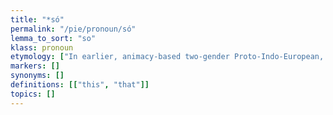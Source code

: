 ```yaml
---
title: "*só"
permalink: "/pie/pronoun/só"
lemma_to_sort: "so"
klass: pronoun
etymology: ["In earlier, animacy-based two-gender Proto-Indo-European, *so was the animate demonstrative. Once the gender system was established, *seh₂ was created, with the feminine suffix *-h₂; *tod was the inanimate demonstrative in two-gender Proto-Indo-European and was later used as a neuter demonstrative."]
markers: []
synonyms: []
definitions: [["this", "that"]]
topics: []
---
```

